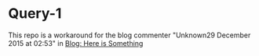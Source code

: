 # Query-1
This repo is a workaround for the blog commenter "Unknown29 December 2015 at 02:53" in 
[Blog: Here is Something](http://unmeshasreeveni.blogspot.in/2015/12/partitioning-data-using-hadoop.html?showComment=1451389873492#c5534916078907891442)



